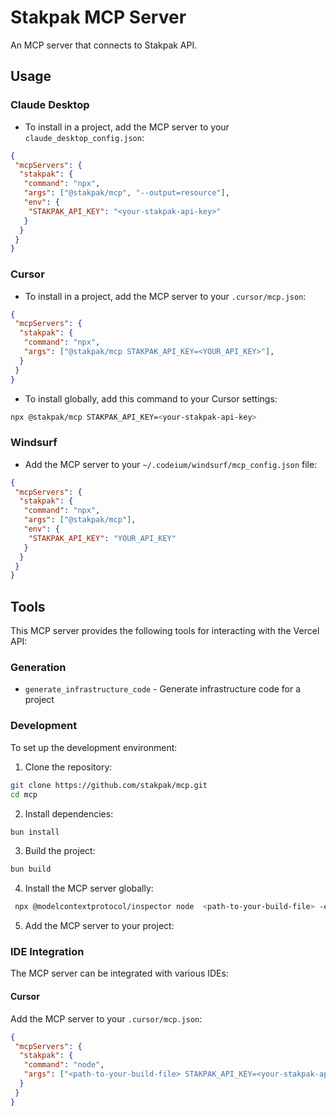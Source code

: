 # Stakpak MCP Server

An MCP server that connects to Stakpak API.

## Usage

### Claude Desktop

- To install in a project, add the MCP server to your `claude_desktop_config.json`:

```json
{
 "mcpServers": {
  "stakpak": {
   "command": "npx",
   "args": ["@stakpak/mcp", "--output=resource"],
   "env": {
    "STAKPAK_API_KEY": "<your-stakpak-api-key>"
   }
  }
 }
}
```

### Cursor

- To install in a project, add the MCP server to your `.cursor/mcp.json`:

```json
{
 "mcpServers": {
  "stakpak": {
   "command": "npx",
   "args": ["@stakpak/mcp STAKPAK_API_KEY=<YOUR_API_KEY>"],
  }
 }
}
```

- To install globally, add this command to your Cursor settings:

```bash
npx @stakpak/mcp STAKPAK_API_KEY=<your-stakpak-api-key>
```

### Windsurf

- Add the MCP server to your `~/.codeium/windsurf/mcp_config.json` file:

```json
{
 "mcpServers": {
  "stakpak": {
   "command": "npx",
   "args": ["@stakpak/mcp"],
   "env": {
    "STAKPAK_API_KEY": "YOUR_API_KEY"
   }
  }
 }
}
```

## Tools

This MCP server provides the following tools for interacting with the Vercel API:

### Generation

- `generate_infrastructure_code` - Generate infrastructure code for a project

### Development

To set up the development environment:

1. Clone the repository:

```bash
git clone https://github.com/stakpak/mcp.git
cd mcp
```

2. Install dependencies:

```bash
bun install
```

3. Build the project:

```bash
bun build
```

4. Install the MCP server globally:

```bash
 npx @modelcontextprotocol/inspector node  <path-to-your-build-file> -e STAKPAK_API_KEY=<your-stakpak-api-key>
```

5. Add the MCP server to your project:

### IDE Integration

The MCP server can be integrated with various IDEs:

#### Cursor

Add the MCP server to your `.cursor/mcp.json`:

```json
{
 "mcpServers": {
  "stakpak": {
   "command": "node",
   "args": ["<path-to-your-build-file> STAKPAK_API_KEY=<your-stakpak-api-key>"],
  }
 }
}
```